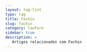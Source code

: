 ```yaml
---
layout: tag-list
type: tag
title: Fachin
slug: fachin
category: lawfare
sidebar: true
description: >
   Artigos relacionados com Fachin
---
```

